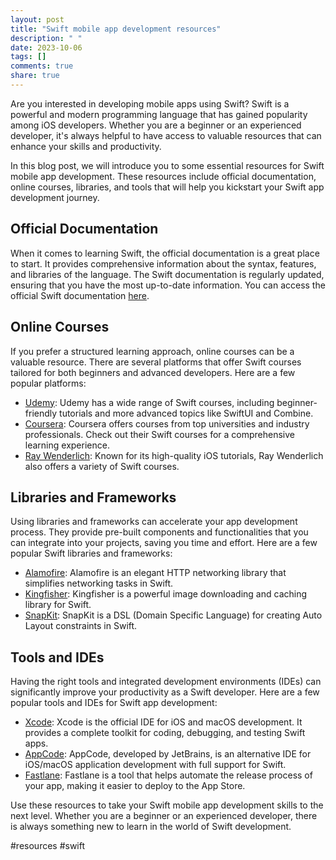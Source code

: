 ```yaml
---
layout: post
title: "Swift mobile app development resources"
description: " "
date: 2023-10-06
tags: []
comments: true
share: true
---
```


Are you interested in developing mobile apps using Swift? Swift is a powerful and modern programming language that has gained popularity among iOS developers. Whether you are a beginner or an experienced developer, it's always helpful to have access to valuable resources that can enhance your skills and productivity.

In this blog post, we will introduce you to some essential resources for Swift mobile app development. These resources include official documentation, online courses, libraries, and tools that will help you kickstart your Swift app development journey.

## Official Documentation

When it comes to learning Swift, the official documentation is a great place to start. It provides comprehensive information about the syntax, features, and libraries of the language. The Swift documentation is regularly updated, ensuring that you have the most up-to-date information. You can access the official Swift documentation [here](https://docs.swift.org/).

## Online Courses

If you prefer a structured learning approach, online courses can be a valuable resource. There are several platforms that offer Swift courses tailored for both beginners and advanced developers. Here are a few popular platforms:

- [Udemy](https://www.udemy.com): Udemy has a wide range of Swift courses, including beginner-friendly tutorials and more advanced topics like SwiftUI and Combine.
- [Coursera](https://www.coursera.org): Coursera offers courses from top universities and industry professionals. Check out their Swift courses for a comprehensive learning experience.
- [Ray Wenderlich](https://www.raywenderlich.com/): Known for its high-quality iOS tutorials, Ray Wenderlich also offers a variety of Swift courses.

## Libraries and Frameworks

Using libraries and frameworks can accelerate your app development process. They provide pre-built components and functionalities that you can integrate into your projects, saving you time and effort. Here are a few popular Swift libraries and frameworks:

- [Alamofire](https://github.com/Alamofire/Alamofire): Alamofire is an elegant HTTP networking library that simplifies networking tasks in Swift.
- [Kingfisher](https://github.com/onevcat/Kingfisher): Kingfisher is a powerful image downloading and caching library for Swift.
- [SnapKit](https://github.com/SnapKit/SnapKit): SnapKit is a DSL (Domain Specific Language) for creating Auto Layout constraints in Swift.

## Tools and IDEs

Having the right tools and integrated development environments (IDEs) can significantly improve your productivity as a Swift developer. Here are a few popular tools and IDEs for Swift app development:

- [Xcode](https://developer.apple.com/xcode/): Xcode is the official IDE for iOS and macOS development. It provides a complete toolkit for coding, debugging, and testing Swift apps.
- [AppCode](https://www.jetbrains.com/objc/): AppCode, developed by JetBrains, is an alternative IDE for iOS/macOS application development with full support for Swift.
- [Fastlane](https://fastlane.tools/): Fastlane is a tool that helps automate the release process of your app, making it easier to deploy to the App Store.

Use these resources to take your Swift mobile app development skills to the next level. Whether you are a beginner or an experienced developer, there is always something new to learn in the world of Swift development.

#resources #swift